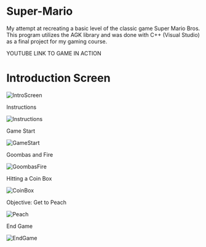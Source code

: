 Super-Mario
===========

My attempt at recreating a basic level of the classic game Super Mario Bros.
This program utilizes the AGK library and was done with C++ (Visual Studio) as a final project for my gaming course.

YOUTUBE LINK TO GAME IN ACTION

<b><h1>Introduction Screen</h1></b>

![IntroScreen](http://i.imgur.com/BUeGxpu.png)

Instructions

![Instructions](http://i.imgur.com/T4WIXMU.png)

Game Start

![GameStart](http://i.imgur.com/qmZT25j.png)

Goombas and Fire

![GoombasFire](http://i.imgur.com/JEEglqF.png)

Hitting a Coin Box

![CoinBox](http://i.imgur.com/Emw5EuC.png)

Objective: Get to Peach

![Peach](http://i.imgur.com/4O3CCCZ.png)

End Game

![EndGame](http://i.imgur.com/Ri7b9FD.png)
